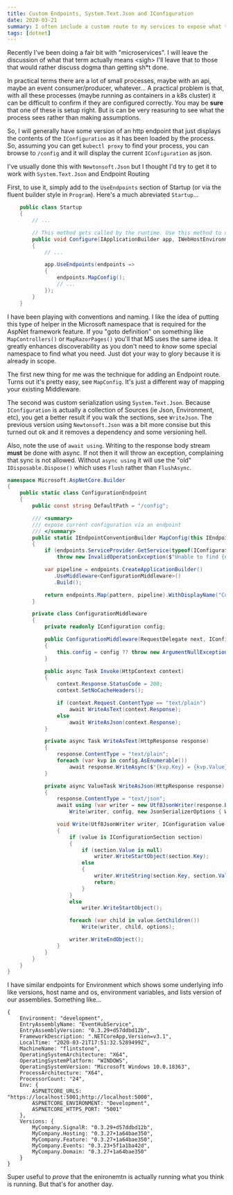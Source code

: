 ```yaml
---
title: Custom Endpoints, System.Text.Json and IConfiguration
date: 2020-03-21
summary: I often include a custom route to my services to expose what the config looks like. Here's an update version using the new EndpointRouting and System.text.Json for serialization
tags: [dotnet]
---
```


Recently I've been doing a fair bit with "microservices". I will leave the discussion of what that term actually means &lt;sigh&gt; I'll leave that to those that would rather discuss dogma than getting sh*t done.

In practical terms there are a lot of small processes, maybe with an api, maybe an event consumer/producer, whatever...
A practical problem is that, with all these processes (maybe running as containers in a k8s cluster) it can be difficult to confirm if they are configured correctly. You may be **sure** that one of these is setup right. But is can be very reasuring to see what the process sees rather than making assumptions.

So, I will generally have some version of an http endpoint that just displays the contents of the `IConfiguration` as it has been loaded by the process. So, assuming you can get `kubectl proxy` to find your process, you can browse to `/config` and it will display the current `IConfiguration` as json.

I've usually done this with `Newtonsoft.Json` but I thought I'd try to get it to work with `System.Text.Json` and Endpoint Routing

First, to use it, simply add to the `UseEndpoints` section of Startup (or via the fluent builder style in `Program`). Here's a much abreviated `Startup`...
```csharp
    public class Startup
    {
        // ...

        // This method gets called by the runtime. Use this method to configure the HTTP request pipeline.
        public void Configure(IApplicationBuilder app, IWebHostEnvironment env)
        {
            // ...

            app.UseEndpoints(endpoints =>
            {
                endpoints.MapConfig();
                // ...
            });
        }
    }

```

I have been playing with conventions and naming. I like the idea of putting this type of helper in the Microsoft namespace that is required for the AspNet framework feature. If you "goto definition" on something like `MapControllers()` or `MapRazorPages()` you'll that MS uses the same idea. It greatly enhances discoverability as you don't need to *know* some special namespace to find what you need. Just dot your way to glory because it is already in scope.

The first new thing for me was the technique for adding an Endpoint route. Turns out it's pretty easy, see `MapConfig`. It's just a different way of mapping your existing Middleware.

The second was custom serialization using `System.Text.Json`. Because `IConfiguration` is actually a collection of Sources (ie Json, Environment, etc), you get a better result if you walk the sections, see `WriteJson`. The previous version using `Newtonsoft.Json` was a bit more consise but this turned out ok and it removes a dependency and some versioning hell.

Also, note the use of `await using`. Writing to the response body stream **must** be done with async. If not then it will throw an exception, complaining that sync is not allowed. Without `async using` it will use the "old" `IDisposable.Dispose()` which uses `Flush` rather than `FlushAsync`.

```csharp
namespace Microsoft.AspNetCore.Builder
{
    public static class ConfigurationEndpoint
    {
        public const string DefaultPath = "/config";

        /// <summary>
        /// expose current configuration via an endpoint
        /// </summary>
        public static IEndpointConventionBuilder MapConfig(this IEndpointRouteBuilder endpoints, string pattern = DefaultPath)
        {
            if (endpoints.ServiceProvider.GetService(typeof(IConfiguration)) == null)
                throw new InvalidOperationException($"Unable to find {nameof(IConfiguration)}");

            var pipeline = endpoints.CreateApplicationBuilder()
               .UseMiddleware<ConfigurationMiddleware>()
               .Build();

            return endpoints.Map(pattern, pipeline).WithDisplayName("Configuration");
        }

        private class ConfigurationMiddleware
        {
            private readonly IConfiguration config;

            public ConfigurationMiddleware(RequestDelegate next, IConfiguration config)
            {
                this.config = config ?? throw new ArgumentNullException(nameof(config));
            }

            public async Task Invoke(HttpContext context)
            {
                context.Response.StatusCode = 200;
                context.SetNoCacheHeaders();

                if (context.Request.ContentType == "text/plain")
                    await WriteAsText(context.Response);
                else
                    await WriteAsJson(context.Response);
            }

            private async Task WriteAsText(HttpResponse response)
            {
                response.ContentType = "text/plain";
                foreach (var kvp in config.AsEnumerable())
                    await response.WriteAsync($"{kvp.Key} = {kvp.Value}\n");
            }

            private async ValueTask WriteAsJson(HttpResponse response)
            {
                response.ContentType = "text/json";
                await using (var writer = new Utf8JsonWriter(response.Body))
                    Write(writer, config, new JsonSerializerOptions { WriteIndented = true });

                void Write(Utf8JsonWriter writer, IConfiguration value, JsonSerializerOptions options)
                {
                    if (value is IConfigurationSection section)
                    {
                        if (section.Value is null)
                            writer.WriteStartObject(section.Key);
                        else
                        {
                            writer.WriteString(section.Key, section.Value);
                            return;
                        }
                    }
                    else
                        writer.WriteStartObject();

                    foreach (var child in value.GetChildren())
                        Write(writer, child, options);

                    writer.WriteEndObject();
                }
            }
        }
    }
}
```

I have similar endpoints for Environment which shows some underlying info like versions, host name and os, environment variables, and lists version of our assemblies. Something like...
```
{
    Environment: "development",
    EntryAssemblyName: "EventHubService",
    EntryAssemblyVersion: "0.3.29+d57ddbd12b",
    FrameworkDescription: ".NETCoreApp,Version=v3.1",
    LocalTime: "2020-03-21T17:51:32.5289499Z",
    MachineName: "flintstone",
    OperatingSystemArchitecture: "X64",
    OperatingSystemPlatform: "WINDOWS",
    OperatingSystemVersion: "Microsoft Windows 10.0.18363",
    ProcessArchitecture: "X64",
    ProcessorCount: "24",
    Env: {
        ASPNETCORE_URLS: "https://localhost:5001;http://localhost:5000",
        ASPNETCORE_ENVIRONMENT: "Development",
        ASPNETCORE_HTTPS_PORT: "5001"
    },
    Versions: {
        MyCompany.SignalR: "0.3.29+d57ddbd12b",
        MyCompany.Hosting: "0.3.27+1a64bae350",
        MyCompany.Feature: "0.3.27+1a64bae350",
        MyCompany.Events: "0.3.23+5f1a1ba42d",
        MyCompany.Domain: "0.3.27+1a64bae350"
    }
}
```
Super useful to *prove* that the enironemtn is actually running what you think is running.
But that's for another day.